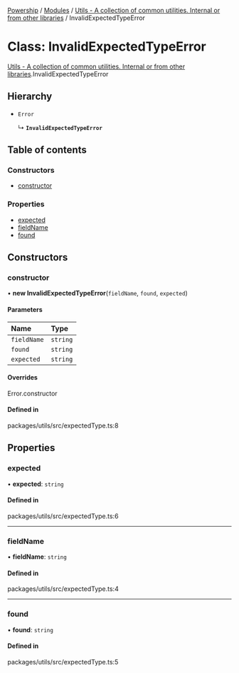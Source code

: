 [Powership](../README.md) / [Modules](../modules.md) / [Utils - A collection of common utilities. Internal or from other libraries](../modules/Utils___A_collection_of_common_utilities__Internal_or_from_other_libraries.md) / InvalidExpectedTypeError

# Class: InvalidExpectedTypeError

[Utils - A collection of common utilities. Internal or from other libraries](../modules/Utils___A_collection_of_common_utilities__Internal_or_from_other_libraries.md).InvalidExpectedTypeError

## Hierarchy

- `Error`

  ↳ **`InvalidExpectedTypeError`**

## Table of contents

### Constructors

- [constructor](Utils___A_collection_of_common_utilities__Internal_or_from_other_libraries.InvalidExpectedTypeError.md#constructor)

### Properties

- [expected](Utils___A_collection_of_common_utilities__Internal_or_from_other_libraries.InvalidExpectedTypeError.md#expected)
- [fieldName](Utils___A_collection_of_common_utilities__Internal_or_from_other_libraries.InvalidExpectedTypeError.md#fieldname)
- [found](Utils___A_collection_of_common_utilities__Internal_or_from_other_libraries.InvalidExpectedTypeError.md#found)

## Constructors

### constructor

• **new InvalidExpectedTypeError**(`fieldName`, `found`, `expected`)

#### Parameters

| Name | Type |
| :------ | :------ |
| `fieldName` | `string` |
| `found` | `string` |
| `expected` | `string` |

#### Overrides

Error.constructor

#### Defined in

packages/utils/src/expectedType.ts:8

## Properties

### expected

• **expected**: `string`

#### Defined in

packages/utils/src/expectedType.ts:6

___

### fieldName

• **fieldName**: `string`

#### Defined in

packages/utils/src/expectedType.ts:4

___

### found

• **found**: `string`

#### Defined in

packages/utils/src/expectedType.ts:5
